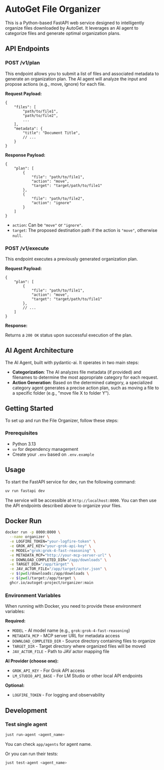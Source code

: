 # AutoGet File Organizer

This is a Python-based FastAPI web service designed to intelligently organize files downloaded by AutoGet. It leverages an AI agent to categorize files and generate optimal organization plans.

## API Endpoints

### POST /v1/plan

This endpoint allows you to submit a list of files and associated metadata to generate an organization plan. The AI agent will analyze the input and propose actions (e.g., move, ignore) for each file.

**Request Payload:**

```json5
{
    "files": [
        "path/to/file1",
        "path/to/file2",
        ...
    ],
    "metadata": {
        "title": "Document Title",
        // ...
    }
}
```

**Response Payload:**

```json5
{
    "plan": [
        {
            "file": "path/to/file1",
            "action": "move",
            "target": "target/path/to/file1"
        },
        {
            "file": "path/to/file2",
            "action": "ignore"
        }
    ]
}
```
*   `action`: Can be `"move"` or `"ignore"`.
*   `target`: The proposed destination path if the action is `"move"`, otherwise `null`.

### POST /v1/execute

This endpoint executes a previously generated organization plan.

**Request Payload:**

```json5
{
    "plan": [
        {
            "file": "path/to/file1",
            "action": "move",
            "target": "target/path/to/file1"
        },
        // ...
    ]
}
```

**Response:**

Returns a `200 OK` status upon successful execution of the plan.

## AI Agent Architecture

The AI Agent, built with pydantic-ai. It operates in two main steps:

-   **Categorization**: The AI analyzes file metadata (if provided) and filenames to determine the most appropriate category for each request.
-   **Action Generation**: Based on the determined category, a specialized category agent generates a precise action plan, such as moving a file to a specific folder (e.g., "move file X to folder Y").

## Getting Started

To set up and run the File Organizer, follow these steps:

### Prerequisites

*   Python 3.13
*   `uv` for dependency management
*   Create your `.env` based on `.env.example`

## Usage

To start the FastAPI service for dev, run the following command:

```sh
uv run fastapi dev
```

The service will be accessible at `http://localhost:8000`. You can then use the API endpoints described above to organize your files.

## Docker Run

```sh
docker run -p 8000:8000 \
  --name organizer \
  -e LOGFIRE_TOKEN="your-logfire-token" \
  -e GROK_API_KEY="your-grok-api-key" \
  -e MODEL="grok:grok-4-fast-reasoning" \
  -e METADATA_MCP="http://your-mcp-server-url" \
  -e DOWNLOAD_COMPLETED_DIR="/app/downloads" \
  -e TARGET_DIR="/app/target" \
  -e JAV_ACTOR_FILE="/app/target/actor.json" \
  -v $(pwd)/downloads:/app/downloads \
  -v $(pwd)/target:/app/target \
  ghcr.io/autoget-project/organizer:main
```

### Environment Variables

When running with Docker, you need to provide these environment variables:

**Required:**
- `MODEL` - AI model name (e.g., `grok:grok-4-fast-reasoning`)
- `METADATA_MCP` - MCP server URL for metadata access
- `DOWNLOAD_COMPLETED_DIR` - Source directory containing files to organize
- `TARGET_DIR` - Target directory where organized files will be moved
- `JAV_ACTOR_FILE` - Path to JAV actor mapping file

**AI Provider (choose one):**
- `GROK_API_KEY` - For Grok API access
- `LM_STUDIO_API_BASE` - For LM Studio or other local API endpoints

**Optional:**
- `LOGFIRE_TOKEN` - For logging and observability

## Development

### Test single agent

```sh
just run-agent <agent_name>
```

You can check `app/agents` for agent name.

Or you can run their tests:

```sh
just test-agent <agent_name>
```

